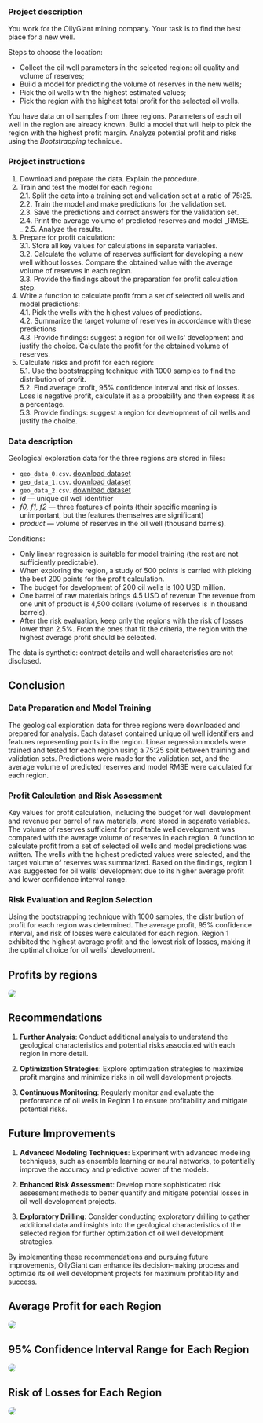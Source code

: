 ### **Project description**

You work for the OilyGiant mining company. Your task is to find the best place for a new well.

Steps to choose the location:



* Collect the oil well parameters in the selected region: oil quality and volume of reserves;
* Build a model for predicting the volume of reserves in the new wells;
* Pick the oil wells with the highest estimated values;
* Pick the region with the highest total profit for the selected oil wells.

You have data on oil samples from three regions. Parameters of each oil well in the region are already known. Build a model that will help to pick the region with the highest profit margin. Analyze potential profit and risks using the _Bootstrapping_ technique.


### **Project instructions**



1. Download and prepare the data. Explain the procedure.
2. Train and test the model for each region: \
 2.1. Split the data into a training set and validation set at a ratio of 75:25. \
 2.2. Train the model and make predictions for the validation set. \
 2.3. Save the predictions and correct answers for the validation set. \
 2.4. Print the average volume of predicted reserves and model _RMSE. \
_ 2.5. Analyze the results.
3. Prepare for profit calculation: \
 3.1. Store all key values for calculations in separate variables. \
 3.2. Calculate the volume of reserves sufficient for developing a new well without losses. Compare the obtained value with the average volume of reserves in each region. \
 3.3. Provide the findings about the preparation for profit calculation step.
4. Write a function to calculate profit from a set of selected oil wells and model predictions: \
 4.1. Pick the wells with the highest values of predictions. \
 4.2. Summarize the target volume of reserves in accordance with these predictions \
 4.3. Provide findings: suggest a region for oil wells' development and justify the choice. Calculate the profit for the obtained volume of reserves.
5. Calculate risks and profit for each region: \
 5.1. Use the bootstrapping technique with 1000 samples to find the distribution of profit. \
 5.2. Find average profit, 95% confidence interval and risk of losses. Loss is negative profit, calculate it as a probability and then express it as a percentage. \
 5.3. Provide findings: suggest a region for development of oil wells and justify the choice.


### **Data description**

Geological exploration data for the three regions are stored in files:



* `geo_data_0.csv`. [download dataset](https://practicum-content.s3.us-west-1.amazonaws.com/datasets/geo_data_0.csv)
* `geo_data_1.csv`. [download dataset](https://practicum-content.s3.us-west-1.amazonaws.com/datasets/geo_data_1.csv)
* `geo_data_2.csv`. [download dataset](https://practicum-content.s3.us-west-1.amazonaws.com/datasets/geo_data_2.csv)
* _id_ — unique oil well identifier
* _f0, f1, f2_ — three features of points (their specific meaning is unimportant, but the features themselves are significant)
* _product_ — volume of reserves in the oil well (thousand barrels).

Conditions:



* Only linear regression is suitable for model training (the rest are not sufficiently predictable).
* When exploring the region, a study of 500 points is carried with picking the best 200 points for the profit calculation.
* The budget for development of 200 oil wells is 100 USD million.
* One barrel of raw materials brings 4.5 USD of revenue The revenue from one unit of product is 4,500 dollars (volume of reserves is in thousand barrels).
* After the risk evaluation, keep only the regions with the risk of losses lower than 2.5%. From the ones that fit the criteria, the region with the highest average profit should be selected.

The data is synthetic: contract details and well characteristics are not disclosed.
## Conclusion

### Data Preparation and Model Training

The geological exploration data for three regions were downloaded and prepared for analysis. Each dataset contained unique oil well identifiers and features representing points in the region. Linear regression models were trained and tested for each region using a 75:25 split between training and validation sets. Predictions were made for the validation set, and the average volume of predicted reserves and model RMSE were calculated for each region.

### Profit Calculation and Risk Assessment

Key values for profit calculation, including the budget for well development and revenue per barrel of raw materials, were stored in separate variables. The volume of reserves sufficient for profitable well development was compared with the average volume of reserves in each region. A function to calculate profit from a set of selected oil wells and model predictions was written. The wells with the highest predicted values were selected, and the target volume of reserves was summarized. Based on the findings, region 1 was suggested for oil wells' development due to its higher average profit and lower confidence interval range.

### Risk Evaluation and Region Selection

Using the bootstrapping technique with 1000 samples, the distribution of profit for each region was determined. The average profit, 95% confidence interval, and risk of losses were calculated for each region. Region 1 exhibited the highest average profit and the lowest risk of losses, making it the optimal choice for oil wells' development.

## Profits by regions
 <a href="url"><img src="conclusion04.png" height="auto" 
style="border-radius:20px"></a>
## Recommendations

1. **Further Analysis**: Conduct additional analysis to understand the geological characteristics and potential risks associated with each region in more detail.

2. **Optimization Strategies**: Explore optimization strategies to maximize profit margins and minimize risks in oil well development projects.

3. **Continuous Monitoring**: Regularly monitor and evaluate the performance of oil wells in Region 1 to ensure profitability and mitigate potential risks.

## Future Improvements

1. **Advanced Modeling Techniques**: Experiment with advanced modeling techniques, such as ensemble learning or neural networks, to potentially improve the accuracy and predictive power of the models.

2. **Enhanced Risk Assessment**: Develop more sophisticated risk assessment methods to better quantify and mitigate potential losses in oil well development projects.

3. **Exploratory Drilling**: Consider conducting exploratory drilling to gather additional data and insights into the geological characteristics of the selected region for further optimization of oil well development strategies.

By implementing these recommendations and pursuing future improvements, OilyGiant can enhance its decision-making process and optimize its oil well development projects for maximum profitability and success.

## Average Profit for each Region
 <a href="url"><img src="conclusion01.png" height="auto"  style="border-radius:20px"></a>
 ## 95% Confidence Interval Range for Each Region
 <a href="url"><img src="conclusion02.png" height="auto"  style="border-radius:20px"></a>
## Risk of Losses for Each Region
 <a href="url"><img src="conclusion03.png" height="auto"  style="border-radius:20px"></a>
